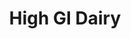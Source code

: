 ---
type: GiDataTablePage
title: High GI Dairy
description: High Glycemic Index Dairy
keywords: gi, GI, Glycemic Index, glycemic index, GlycemicIndex, glycemicindex, gi of Dairy, GI of Dairy, Glycemic Index of Dairy, glycemic index of Dairy, GlycemicIndex of Dairy, glycemicindex of Dairy, Dairy, High GI Dairy, High Glycemic Index Dairy
---
